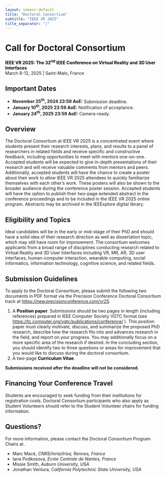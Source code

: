 ```yaml
---
layout: ieeevr-default
title: "Doctoral Consortium"
subtitle: "IEEE VR 2025"
title_separator: "|"
---
```

<script type="text/javascript">
    $(document).ready(function(){
		var email = ""; 
		var domain = "ieeevr.org"; 

		email = "doctoralconsortium2025"; 
        	
		$(".doctoralconsortium").html("<span class='text-nowrap'><a href=javascript:location='" + "mail" + "to:" + email + "@" + domain + "'><i class='fas fa-fw fa-envelope-square emailIcon' style=''></i><i class='emailText'>" + email + "@" + domain + "</a></i></span>"); 

        $(".doctoralconsortiumSm").html("<span class='text-nowrap'><a href=javascript:location='" + "mail" + "to:" + email + "@" + domain + "'><i class='fas fa-fw fa-envelope-square emailIconSm' style=''></i><i class='emailTextSm'>" + email + "@" + domain + "</a></i></span>");    
	});
</script>
<div>
    <h1 id="cfp-doctoral-cosortium">Call for Doctoral Consortium<div class="floatRight"><span class="doctoralconsortiumSm"></span></div></h1>
    <p>
        <strong style="color: black">IEEE VR 2025: The 32<sup>nd</sup> IEEE Conference on Virtual Reality and 3D User Interfaces</strong><br />
            March 8-12, 2025 | Saint-Malo, France
    </p>
    <h2 id="important-dates"> Important Dates </h2>
    <ul>
        <li><b>November 25<sup>th</sup>, 2024 23:59 AoE:</b> Submission deadline.</li>
        <li><b>January 10<sup>th</sup>, 2025 23:59 AoE:</b> Notification of acceptance.</li>
        <li><b>January 24<sup>th</sup>, 2025 23:59 AoE:</b> Camera-ready.</li>
    </ul>
    <h2 id="Overview">Overview</h2>
    <p>
        The Doctoral Consortium at IEEE VR 2025 is a concentrated event where students present their research interests, plans, and results to a panel of researchers in related fields and receive specific and constructive feedback, including opportunities to meet with mentors one-on-one. Accepted students will be expected to give in-depth presentations of their research and will receive valuable comments from mentors and peers. Additionally, accepted students will have the chance to create a poster about their work to allow IEEE VR 2025 attendees to quickly familiarize themselves with each other’s work. These posters will also be shown to the broader audience during the conference poster session. Accepted students will have the option to publish their two-page extended abstract in the conference proceedings and to be included in the IEEE VR 2025 online program. Abstracts may be archived in the IEEExplore digital library.
    </p>
    <h2 id="Eligibility-and-topics">Eligibility and Topics</h2>
    <p>
        Ideal candidates will be in the early or mid-stage of their PhD and should have a solid idea of their research direction as well as dissertation topic, which may still have room for improvement. The consortium welcomes applicants from a broad range of disciplines conducting research related to Virtual Reality and 3D User Interfaces including VR, MR, AR, 3D user interfaces, human-computer interaction, wearable computing, social informatics, information technology, cognitive science, and related fields.
    </p>
    <h2 id="submission-guidelines">Submission Guidelines</h2>
    <p>
        To apply to the Doctoral Consortium, please submit the following two documents in PDF format via the Precision Conference Doctoral Consortium track at <a href="https://new.precisionconference.com/vr25" target="_blank">https://new.precisionconference.com/vr25</a>. 
        <ol>
            <li>A <strong style="color: black">Position paper</strong>:  Submissions should be two pages in length (including references) prepared in IEEE Computer Society VGTC format (see <a href=" https://tc.computer.org/vgtc/publications/conference/" target="_blank"> https://tc.computer.org/vgtc/publications/conference/</a> ). This position paper must clearly motivate, discuss, and summarize the proposed PhD research, describe how the research fits into and advances research in the field, and report on your progress. You may additionally focus on a more specific area of the research if desired. In the concluding section, you should identify two to three questions or areas for improvement that you would like to discuss during the doctoral consortium.</li>
            <li>A two-page <strong style="color: black">Curriculum Vitae</strong>.</li>
        </ol>
        <div class="notice--info">
            <b class="notice--text">Submissions received after the deadline will not be considered.</b>
        </div>
    </p>
    <h2 id="financing">Financing Your Conference Travel</h2>
    <p>
       Students are encouraged to seek funding from their institutions for registration costs. Doctoral Consortium participants who also apply as Student Volunteers should refer to the Student Volunteer chairs for funding information.
    </p>
    <h2 id="contact">Questions?</h2>
    <p style="text-align: left;">
        For more information, please contact the Doctoral Consortium Program Chairs at <span class="doctoralconsortiumSm"></span>.
        <ul>
            <li><span class="bold">Marc Macé</span>, <i>CNRS/Inria/Irisa, Rennes, France</i></li>
            <li><span class="bold">Iana Podkosova</span>, <i>Ecole Centrale de Nantes, France</i></li>
            <li><span class="bold">Missie Smith</span>, <i>Auburn University, USA</i></li>
            <li><span class="bold">Jonathan Ventura</span>, <i>California Polytechnic State University, USA</i></li>
        </ul>
    </p>
</div>
